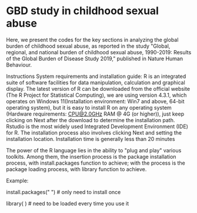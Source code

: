 # GBD study in childhood sexual abuse 

Here, we present the codes for the key sections in analyzing the global burden of childhood sexual abuse, as reported in the study "Global, regional, and national burden of childhood sexual abuse, 1990-2019: Results of the Global Burden of Disease Study 2019," published in Nature Human Behaviour.

Instructions
System requirements and installation guide:
R is an integrated suite of software facilities for data manipulation, calculation and graphical display. The latest version of R can be downloaded from the official website (The R Project for Statistical Computing), we are using version 4.3.1, which operates on Windows 11(Installation environment: Win7 and above, 64-bit operating system), but it is easy to install R on any operating system (Hardware requirements: CPU@2.0GHz RAM @ 4G (or higher)), just keep clicking on Next after the download to determine the installation path. Rstudio is the most widely used Integrated Development Environment (IDE) for R. The installation process also involves clicking Next and setting the installation location. Installation time is generally less than 20 minutes

The power of the R language lies in the ability to "plug and play" various toolkits. Among them, the insertion process is the package installation process, with install.packages function to achieve; with the process is the package loading process, with library function to achieve. 

Example:

install.packages(" ")  # only need to install once

library(  )  # need to be loaded every time you use it

